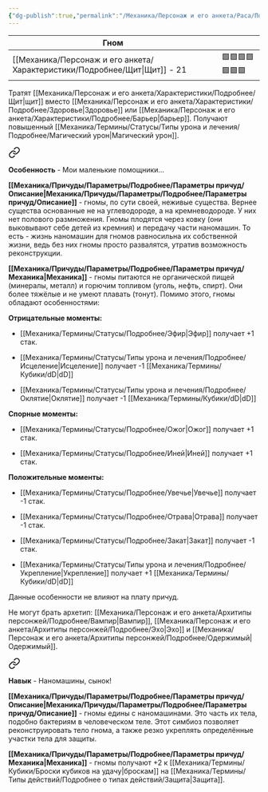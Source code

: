 ```yaml
---
{"dg-publish":true,"permalink":"/Механика/Персонаж и его анкета/Раса/Подробнее/Гном/","noteIcon":"","created":"2025-10-12T10:43:45.652+03:00","updated":"2025-09-24T17:21:39.766+03:00"}
---
```



| **Гном**     |                |
| ------------ | -------------- |
| [[Механика/Персонаж и его анкета/Характеристики/Подробнее/Щит\|Щит]] - 21 | 🟩🟩🟩🟩🟩🟩🟩 |

Тратят [[Механика/Персонаж и его анкета/Характеристики/Подробнее/Щит\|щит]] вместо [[Механика/Персонаж и его анкета/Характеристики/Подробнее/Здоровье\|Здоровье]] или [[Механика/Персонаж и его анкета/Характеристики/Подробнее/Барьер\|барьер]]. Получают повышенный [[Механика/Термины/Статусы/Типы урона и лечения/Подробнее/Магический урон\|Магический урон]].



<div class="transclusion internal-embed is-loaded"><a class="markdown-embed-link" href="/Механика/Персонаж и его анкета/Особенности расы/Мои маленькие помощники/" aria-label="Open link"><svg xmlns="http://www.w3.org/2000/svg" width="24" height="24" viewBox="0 0 24 24" fill="none" stroke="currentColor" stroke-width="2" stroke-linecap="round" stroke-linejoin="round" class="svg-icon lucide-link"><path d="M10 13a5 5 0 0 0 7.54.54l3-3a5 5 0 0 0-7.07-7.07l-1.72 1.71"></path><path d="M14 11a5 5 0 0 0-7.54-.54l-3 3a5 5 0 0 0 7.07 7.07l1.71-1.71"></path></svg></a><div class="markdown-embed">






**Особенность** - Мои маленькие помощники…

**[[Механика/Причуды/Параметры/Подробнее/Параметры причуд/Описание\|Механика/Причуды/Параметры/Подробнее/Параметры причуд/Описание]]** - гномы, по сути своей, неживые существа. Вернее существа основанные не на углеводороде, а на кремневодороде. У них нет полового размножения. Гномы плодятся через ковку (они выковывают себе детей из кремния) и передачу части наномашин. То есть - жизнь наномашин для гномов равносильна их собственной жизни, ведь без них гномы просто развалятся, утратив возможность реконструкции. 

**[[Механика/Причуды/Параметры/Подробнее/Параметры причуд/Механика\|Механика]]** - гномы питаются не органической пищей (минералы, металл) и горючим топливом (уголь, нефть, спирт).  Они более тяжёлые и не умеют плавать (тонут). Помимо этого, гномы обладают особенностями: 

**Отрицательные моменты:**
- [[Механика/Термины/Статусы/Подробнее/Эфир\|Эфир]] получает +1 стак.

- [[Механика/Термины/Статусы/Типы урона и лечения/Подробнее/Исцеление\|Исцеление]] получает -1 [[Механика/Термины/Кубики/dD\|dD]]

- [[Механика/Термины/Статусы/Типы урона и лечения/Подробнее/Оклятие\|Оклятие]] получает -1 [[Механика/Термины/Кубики/dD\|dD]]


**Спорные моменты:**

- [[Механика/Термины/Статусы/Подробнее/Ожог\|Ожог]] получает +1 стак.

- [[Механика/Термины/Статусы/Подробнее/Иней\|Иней]] получает +1 стак.


**Положительные моменты:**
- [[Механика/Термины/Статусы/Подробнее/Увечье\|Увечье]] получает -1 стак.

- [[Механика/Термины/Статусы/Подробнее/Отрава\|Отрава]] получает -1 стак.
- [[Механика/Термины/Статусы/Подробнее/Закат\|Закат]] получает -1 стак. 
- [[Механика/Термины/Статусы/Типы урона и лечения/Подробнее/Укрепление\|Укрепление]] получает +1 [[Механика/Термины/Кубики/dD\|dD]]


Данные особенности не влияют на плату причуд. 

Не могут брать архетип: [[Механика/Персонаж и его анкета/Архитипы персонжей/Подробнее/Вампир\|Вампир]], [[Механика/Персонаж и его анкета/Архитипы персонжей/Подробнее/Эхо\|Эхо]] и [[Механика/Персонаж и его анкета/Архитипы персонжей/Подробнее/Одержимый\|Одержимый]]. 


</div></div>




<div class="transclusion internal-embed is-loaded"><a class="markdown-embed-link" href="/Механика/Персонаж и его анкета/Особенности расы/Наномашины, сынок!/" aria-label="Open link"><svg xmlns="http://www.w3.org/2000/svg" width="24" height="24" viewBox="0 0 24 24" fill="none" stroke="currentColor" stroke-width="2" stroke-linecap="round" stroke-linejoin="round" class="svg-icon lucide-link"><path d="M10 13a5 5 0 0 0 7.54.54l3-3a5 5 0 0 0-7.07-7.07l-1.72 1.71"></path><path d="M14 11a5 5 0 0 0-7.54-.54l-3 3a5 5 0 0 0 7.07 7.07l1.71-1.71"></path></svg></a><div class="markdown-embed">




**Навык** - Наномашины, сынок! 

**[[Механика/Причуды/Параметры/Подробнее/Параметры причуд/Описание\|Механика/Причуды/Параметры/Подробнее/Параметры причуд/Описание]]** - гномы едины с наномашинами. Это часть их тела, подобно бактериям в человеческом теле. Этот симбиоз позволяет реконструировать тело гнома, а также резко укреплять определённые участки тела для защиты. 

**[[Механика/Причуды/Параметры/Подробнее/Параметры причуд/Механика\|Механика]]** - гномы получают +2 к [[Механика/Термины/Кубики/Броски кубиков на удачу\|броскам]] на [[Механика/Термины/Типы действий/Подробнее о типах действий/Защита\|Защита]].

</div></div>
